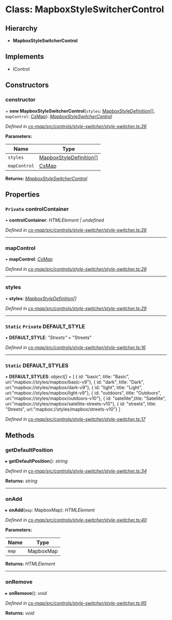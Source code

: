 # Class: MapboxStyleSwitcherControl

## Hierarchy

* **MapboxStyleSwitcherControl**

## Implements

* IControl

## Constructors

###  constructor

\+ **new MapboxStyleSwitcherControl**(`styles`: [MapboxStyleDefinition](../modules/_cs_map_src_controls_style_switcher_style_switcher_.md#mapboxstyledefinition)[], `mapControl`: [CsMap](_cs_map_src_components_cs_map_cs_map_.csmap.md)): *[MapboxStyleSwitcherControl](_cs_map_src_controls_style_switcher_style_switcher_.mapboxstyleswitchercontrol.md)*

*Defined in [cs-map/src/controls/style-switcher/style-switcher.ts:26](https://github.com/RichardHovenkamp/csnext/blob/872f0bfe/packages/cs-map/src/controls/style-switcher/style-switcher.ts#L26)*

**Parameters:**

Name | Type |
------ | ------ |
`styles` | [MapboxStyleDefinition](../modules/_cs_map_src_controls_style_switcher_style_switcher_.md#mapboxstyledefinition)[] |
`mapControl` | [CsMap](_cs_map_src_components_cs_map_cs_map_.csmap.md) |

**Returns:** *[MapboxStyleSwitcherControl](_cs_map_src_controls_style_switcher_style_switcher_.mapboxstyleswitchercontrol.md)*

## Properties

### `Private` controlContainer

• **controlContainer**: *HTMLElement | undefined*

*Defined in [cs-map/src/controls/style-switcher/style-switcher.ts:26](https://github.com/RichardHovenkamp/csnext/blob/872f0bfe/packages/cs-map/src/controls/style-switcher/style-switcher.ts#L26)*

___

###  mapControl

• **mapControl**: *[CsMap](_cs_map_src_components_cs_map_cs_map_.csmap.md)*

*Defined in [cs-map/src/controls/style-switcher/style-switcher.ts:29](https://github.com/RichardHovenkamp/csnext/blob/872f0bfe/packages/cs-map/src/controls/style-switcher/style-switcher.ts#L29)*

___

###  styles

• **styles**: *[MapboxStyleDefinition](../modules/_cs_map_src_controls_style_switcher_style_switcher_.md#mapboxstyledefinition)[]*

*Defined in [cs-map/src/controls/style-switcher/style-switcher.ts:29](https://github.com/RichardHovenkamp/csnext/blob/872f0bfe/packages/cs-map/src/controls/style-switcher/style-switcher.ts#L29)*

___

### `Static` `Private` DEFAULT_STYLE

▪ **DEFAULT_STYLE**: *"Streets"* = "Streets"

*Defined in [cs-map/src/controls/style-switcher/style-switcher.ts:16](https://github.com/RichardHovenkamp/csnext/blob/872f0bfe/packages/cs-map/src/controls/style-switcher/style-switcher.ts#L16)*

___

### `Static` DEFAULT_STYLES

▪ **DEFAULT_STYLES**: *object[]* =  [
        { id: "basic", title: "Basic", uri:"mapbox://styles/mapbox/basic-v9"},
        { id: "dark", title: "Dark", uri:"mapbox://styles/mapbox/dark-v9"},
        { id: "light", title: "Light", uri:"mapbox://styles/mapbox/light-v9"},
        { id: "outdoors", title: "Outdoors", uri:"mapbox://styles/mapbox/outdoors-v10"},
        { id: "satellite",title: "Satellite", uri:"mapbox://styles/mapbox/satellite-streets-v10"},
        { id: "streets", title: "Streets", uri:"mapbox://styles/mapbox/streets-v10"}
    ]

*Defined in [cs-map/src/controls/style-switcher/style-switcher.ts:17](https://github.com/RichardHovenkamp/csnext/blob/872f0bfe/packages/cs-map/src/controls/style-switcher/style-switcher.ts#L17)*

## Methods

###  getDefaultPosition

▸ **getDefaultPosition**(): *string*

*Defined in [cs-map/src/controls/style-switcher/style-switcher.ts:34](https://github.com/RichardHovenkamp/csnext/blob/872f0bfe/packages/cs-map/src/controls/style-switcher/style-switcher.ts#L34)*

**Returns:** *string*

___

###  onAdd

▸ **onAdd**(`map`: MapboxMap): *HTMLElement*

*Defined in [cs-map/src/controls/style-switcher/style-switcher.ts:40](https://github.com/RichardHovenkamp/csnext/blob/872f0bfe/packages/cs-map/src/controls/style-switcher/style-switcher.ts#L40)*

**Parameters:**

Name | Type |
------ | ------ |
`map` | MapboxMap |

**Returns:** *HTMLElement*

___

###  onRemove

▸ **onRemove**(): *void*

*Defined in [cs-map/src/controls/style-switcher/style-switcher.ts:95](https://github.com/RichardHovenkamp/csnext/blob/872f0bfe/packages/cs-map/src/controls/style-switcher/style-switcher.ts#L95)*

**Returns:** *void*

